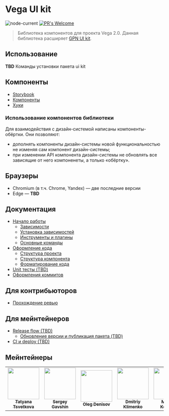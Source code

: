 # Vega UI kit

![node-current](https://img.shields.io/node/v/latest)
[![PR's Welcome](https://img.shields.io/badge/PRs-welcome-brightgreen.svg?style=flat)](docs/contributors.md)

> Библиотека компонентов для проекта Vega 2.0.
> Данная библиотека расширяет [GPN UI kit](https://github.com/gpn-prototypes/ui-kit).

## Использование

**TBD** Команды установки пакета ui kit

## Компоненты

- [Storybook](http://master.vega-ui-storybook.csssr.cloud/)
- [Компоненты](packages/components/README.md)
- [Хуки](packages/hooks/README.md)

### Использование компонентов библиотеки

Для взаимодействия с дизайн-системой написаны компоненты-обёртки. Они позволяют:

- дополнять компоненты дизайн-системы новой функциональностью не изменяя сам компонент дизайн-системы;
- при изменении API компонента дизайн-системы не обновлять все зависящие от него компоненеты, а только «обёртку».

## Браузеры

- Chromium (в т.ч. Chrome, Yandex) — две последние версии
- Edge — **TBD**

## Документация

- [Начало работы](docs/getting-started.md)
  - [Зависимости](docs/getting-started.md#Зависимости)
  - [Установка зависимостей](docs/getting-started.md#Установка-зависимостей)
  - [Инструменты и плагины]()
  - [Основные команды](docs/getting-started.md#Основные-команды)
- [Оформление кода](docs/project-structure.md)
  - [Структура проекта](docs/project-structure.md#Структура-проекта)
  - [Структура компонента](docs/project-structure.md#Структура-компонента)
  - [Форматирование кода](docs/project-structure.md#Форматирование-кода)
- [Unit тесты (TBD)](docs/unit-tests.md)
- [Оформления коммитов](docs/git-flow.md#Правила-оформления-коммитов)

## Для контрибьюторов

- [Прохождение ревью](docs/contributors.md)

## Для мейнтейнеров

- [Release flow (TBD)]()
  - [Обновление версии и публикация пакета (TBD)]()
- [CI и deploy (TBD)]()

## Мейнтейнеры

<table>
    <tr>
        <td align="center">
            <a href="https://github.com/tsvetta"><img src="https://avatars2.githubusercontent.com/u/4266798?s=460&u=69bc2030ad07ce99cc9dbe5786a15db913cea822&v=4" width="100px;" alt=""/><br /><sub><b>Tatyana Tsvetkova</b></sub></a><br />
        </td>
        <td align="center">
            <a href="https://github.com/Inzephirum"><img src="https://avatars2.githubusercontent.com/u/10738842?s=460&u=7eb1de3f5a5a64e42c8acf59325124e325909210&v=4" width="100px;" alt=""/><br /><sub><b>Sergey Gavshin</b></sub></a><br />
        </td>
        <td align="center">
            <a href="https://github.com/c1n1k"><img src="https://avatars2.githubusercontent.com/u/420945?s=460&v=4" width="100px;" alt=""/><br /><sub><b>Oleg Denisov</b></sub></a><br />
        </td>
        <td align="center">
            <a href="https://github.com/hitmanet"><img src="https://avatars2.githubusercontent.com/u/33551076?s=460&v=4" width="100px;" alt=""/><br /><sub><b>Dmitriy Klimenko</b></sub></a><br />
        </td>
        <td align="center">
            <a href="https://github.com/maksim-kononov-csssr"><img src="https://avatars1.githubusercontent.com/u/45596310?s=460&u=b199736cdaf744dd8c385d04c71f1d355490b65e&v=4" width="100px;" alt=""/><br /><sub><b>Maksim Kononov</b></sub></a><br />
        </td>
        <td align="center">
            <a href="https://github.com/fixmylie"><img src="https://avatars1.githubusercontent.com/u/31928264?s=460&u=7df7c159f48460b59ba10261931e1120dca74ae0&v=4" width="100px;" alt=""/><br /><sub><b>Roman Gurinovich</b></sub></a><br />
        </td>
    </tr>
</table>
